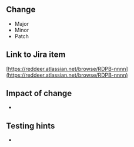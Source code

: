 ## Change
<!-- delete all but one -->
* Major
* Minor
* Patch

## Link to Jira item
[https://reddeer.atlassian.net/browse/RDPB-nnnn](https://reddeer.atlassian.net/browse/RDPB-nnnn)

## Impact of change
* 

## Testing hints
* 

